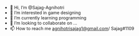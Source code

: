 - 👋 Hi, I’m @Sajag-Agnihotri
- 👀 I’m interested in game designing 
- 🌱 I’m currently learning programming
- 💞️ I’m looking to collaborate on ...
- 📫 How to reach me agnihotrisajag1@gmail.com/ Sajag#1109

<!---
Sajag-Agnihotri/Sajag-Agnihotri is a ✨ special ✨ repository because its `README.md` (this file) appears on your GitHub profile.
You can click the Preview link to take a look at your changes.
--->
